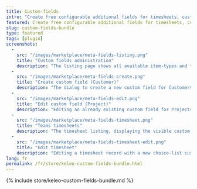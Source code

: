 ```yaml
---
title: Custom-fields
intro: "Create free configurable additional fields for timesheets, customers, projects, activities and users."
featured: Create free configurable additional fields for timesheets, customers, projects, activities and users in various formats. Fields can be optional or mandatory and restricted by permissions.
slug: custom-fields-bundle
type: featured
tags: [plugin]
screenshots:
  - 
    src: "/images/marketplace/meta-fields-listing.png"
    title: "Custom fields administration"
    description: "The listing page shows all available item-types and their configured custom fields"
  - 
    src: "/images/marketplace/meta-fields-create.png"
    title: "Create custom field (Customer)"
    description: "The dialog to create a new custom field for Customers"
  - 
    src: "/images/marketplace/meta-fields-edit.png"
    title: "Edit custom field (Project)"
    description: "Editing an already existing custom field for Projects (type boolean, see default value)"
  - 
    src: "/images/marketplace/meta-fields-timesheet.png"
    title: "Teams timesheets"
    description: "The timesheet listing, displaying the visible custom field Location"
  - 
    src: "/images/marketplace/meta-fields-timesheet-edit.png"
    title: "Edit timesheet"
    description: "Editing a timesheet record with a new choice-list custom field"
lang: fr
permalink: /fr/store/keleo-custom-fields-bundle.html
---
```


{% include store/keleo-custom-fields-bundle.md %}

